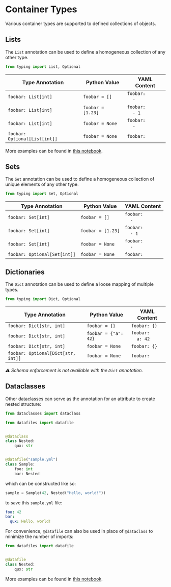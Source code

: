 # Container Types

Various container types are supported to defined collections of objects.

## Lists

The `List` annotation can be used to define a homogeneous collection of any other type.

```python
from typing import List, Optional
```

| Type Annotation               | Python Value      | YAML Content                               |
| ----------------------------- | ----------------- | ------------------------------------------ |
| `foobar: List[int]`           | `foobar = []`     | `foobar:`<br>&nbsp;&nbsp;&nbsp;&nbsp;`-`   |
| `foobar: List[int]`           | `foobar = [1.23]` | `foobar:`<br>&nbsp;&nbsp;&nbsp;&nbsp;`- 1` |
| `foobar: List[int]`           | `foobar = None`   | `foobar:`<br>&nbsp;&nbsp;&nbsp;&nbsp;`-`   |
| `foobar: Optional[List[int]]` | `foobar = None`   | `foobar:`                                  |

More examples can be found in [this notebook](https://github.com/jacebrowning/datafiles/blob/main/notebooks/patched_containers.ipynb).

## Sets

The `Set` annotation can be used to define a homogeneous collection of unique elements of any other type.

```python
from typing import Set, Optional
```

| Type Annotation              | Python Value      | YAML Content                               |
| ---------------------------- | ----------------- | ------------------------------------------ |
| `foobar: Set[int]`           | `foobar = []`     | `foobar:`<br>&nbsp;&nbsp;&nbsp;&nbsp;`-`   |
| `foobar: Set[int]`           | `foobar = [1.23]` | `foobar:`<br>&nbsp;&nbsp;&nbsp;&nbsp;`- 1` |
| `foobar: Set[int]`           | `foobar = None`   | `foobar:`<br>&nbsp;&nbsp;&nbsp;&nbsp;`-`   |
| `foobar: Optional[Set[int]]` | `foobar = None`   | `foobar:`                                  |

## Dictionaries

The `Dict` annotation can be used to define a loose mapping of multiple types.

```python
from typing import Dict, Optional
```

| Type Annotation                    | Python Value         | YAML Content                                 |
| ---------------------------------- | -------------------- | -------------------------------------------- |
| `foobar: Dict[str, int]`           | `foobar = {}`        | `foobar: {}`                                 |
| `foobar: Dict[str, int]`           | `foobar = {"a": 42}` | `foobar:`<br>&nbsp;&nbsp;&nbsp;&nbsp;`a: 42` |
| `foobar: Dict[str, int]`           | `foobar = None`      | `foobar: {}`                                 |
| `foobar: Optional[Dict[str, int]]` | `foobar = None`      | `foobar:`                                    |

_⚠ Schema enforcement is not available with the `Dict` annotation._

## Dataclasses

Other dataclasses can serve as the annotation for an attribute to create nested structure:

```python hl_lines="14"
from dataclasses import dataclass

from datafiles import datafile


@dataclass
class Nested:
    qux: str


@datafile("sample.yml")
class Sample:
    foo: int
    bar: Nested
```

which can be constructed like so:

```python
sample = Sample(42, Nested("Hello, world!"))
```

to save this `sample.yml` file:

```yaml
foo: 42
bar:
  qux: Hello, world!
```

For convenience, `@datafile` can also be used in place of `@dataclass` to minimize the number of imports:

```python hl_lines="4"
from datafiles import datafile


@datafile
class Nested:
    qux: str
```

More examples can be found in [this notebook](https://github.com/jacebrowning/datafiles/blob/main/notebooks/nested_dataclass.ipynb).
